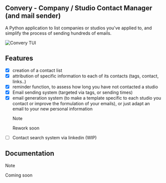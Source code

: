 ## Convery - Company / Studio Contact Manager (and mail sender)

A Python application to list companies or studios you've applied to, 
and simplify the process of sending hundreds of emails.

![Convery TUI]("/images/img_ConveryApp.svg")


## Features
- [x] creation of a contact list
- [x] attribution of specific information to each of its contacts (tags, contact, links..)
- [x] reminder function, to assess how long you have not contacted a studio
- [x] Email sending system (targeted via tags, or sending times) 
- [x] email generation system (to make a template specific to each studio you contact or improve the formulation of your emails), or just adapt an email to your new personal information
	> [!NOTE]
	> Rework soon
- [ ] Contact search system via linkedin (WIP)

## Documentation
> [!NOTE]
> Coming soon